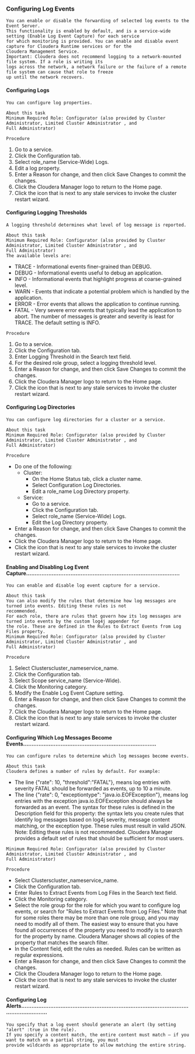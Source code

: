 ### Configuring Log Events

```
You can enable or disable the forwarding of selected log events to the Event Server.
This functionality is enabled by default, and is a service-wide setting (Enable Log Event Capture) for each service
for which monitoring is provided. You can enable and disable event capture for Cloudera Runtime services or for the
Cloudera Management Service.
Important: Cloudera does not recommend logging to a network-mounted file system. If a role is writing its
logs across the network, a network failure or the failure of a remote file system can cause that role to freeze
up until the network recovers.
```

#### Configuring Logs

```
You can configure log properties.
```
```
About this task
Minimum Required Role: Configurator (also provided by Cluster Administrator, Limited Cluster Administrator , and
Full Administrator)
```
```
Procedure
```
1. Go to a service.
2. Click the Configuration tab.
3. Select role_name (Service-Wide) Logs.
4. Edit a log property.
5. Enter a Reason for change, and then click Save Changes to commit the changes.
6. Click the Cloudera Manager logo to return to the Home page.
7. Click the icon that is next to any stale services to invoke the cluster restart wizard.

#### Configuring Logging Thresholds

```
A logging threshold determines what level of log message is reported.
```
```
About this task
Minimum Required Role: Configurator (also provided by Cluster Administrator, Limited Cluster Administrator , and
Full Administrator)
The available levels are:
```
- TRACE - Informational events finer-grained than DEBUG.
- DEBUG - Informational events useful to debug an application.
- INFO - Informational events that highlight progress at coarse-grained level.
- WARN - Events that indicate a potential problem which is handled by the application.
- ERROR - Error events that allows the application to continue running.
- FATAL - Very severe error events that typically lead the application to abort.
The number of messages is greater and severity is least for TRACE. The default setting is INFO.

```
Procedure
```
1. Go to a service.
2. Click the Configuration tab.
3. Enter Logging Threshold in the Search text field.
4. For the desired role group, select a logging threshold level.
5. Enter a Reason for change, and then click Save Changes to commit the changes.
6. Click the Cloudera Manager logo to return to the Home page.
7. Click the icon that is next to any stale services to invoke the cluster restart wizard.

#### Configuring Log Directories

```
You can configure log directories for a cluster or a service.
```

```
About this task
Minimum Required Role: Configurator (also provided by Cluster Administrator, Limited Cluster Administrator , and
Full Administrator)
```
```
Procedure
```
- Do one of the following:
    - Cluster:
        - On the Home Status tab, click a cluster name.
        - Select Configuration Log Directories.
        - Edit a role_name Log Directory property.
    - Service:
        - Go to a service.
        - Click the Configuration tab.
        - Select role_name (Service-Wide) Logs.
        - Edit the Log Directory property.
- Enter a Reason for change, and then click Save Changes to commit the changes.
- Click the Cloudera Manager logo to return to the Home page.
- Click the icon that is next to any stale services to invoke the cluster restart wizard.

#### Enabling and Disabling Log Event Capture..........................................................................................

```
You can enable and disable log event capture for a service.
```
```
About this task
You can also modify the rules that determine how log messages are turned into events. Editing these rules is not
recommended.
For each role, there are rules that govern how its log messages are turned into events by the custom log4j appender for
the role. These are defined in the Rules to Extract Events from Log Files property.
Minimum Required Role: Configurator (also provided by Cluster Administrator, Limited Cluster Administrator , and
Full Administrator)
```
```
Procedure
```
1. Select Clusterscluster_nameservice_name.
2. Click the Configuration tab.
3. Select Scope service_name (Service-Wide).
4. Click the Monitoring category.
5. Modify the Enable Log Event Capture setting.
6. Enter a Reason for change, and then click Save Changes to commit the changes.
7. Click the Cloudera Manager logo to return to the Home page.
8. Click the icon that is next to any stale services to invoke the cluster restart wizard.

#### Configuring Which Log Messages Become Events..............................................................................

```
You can configure rules to determine which log messages become events.
```
```
About this task
Cloudera defines a number of rules by default. For example:
```

- The line {"rate": 10, "threshold":"FATAL"}, means log entries with severity FATAL should be forwarded as
    events, up to 10 a minute.
- The line {"rate": 0, "exceptiontype": "java.io.EOFException"}, means log entries with the exception
    java.io.EOFException should always be forwarded as an event.
The syntax for these rules is defined in the Description field for this property: the syntax lets you create rules that
identify log messages based on log4j severity, message content matching, or the exception type. These rules must
result in valid JSON.
    Note: Editing these rules is not recommended. Cloudera Manager provides a default set of rules that should
    be sufficient for most users.

```
Minimum Required Role: Configurator (also provided by Cluster Administrator, Limited Cluster Administrator , and
Full Administrator)
```
```
Procedure
```
- Select Clusterscluster_nameservice_name.
- Click the Configuration tab.
- Enter Rules to Extract Events from Log Files in the Search text field.
- Click the Monitoring category.
- Select the role group for the role for which you want to configure log events, or search for "Rules to Extract Events from Log Files."
    Note that for some roles there may be more than one role group, and you may need to modify all of them. The
    easiest way to ensure that you have found all occurrences of the property you need to modify is to search for the
    property by name. Cloudera Manager shows all copies of the property that matches the search filter.
- In the Content field, edit the rules as needed. Rules can be written as regular expressions.
- Enter a Reason for change, and then click Save Changes to commit the changes.
- Click the Cloudera Manager logo to return to the Home page.
- Click the icon that is next to any stale services to invoke the cluster restart wizard.

#### Configuring Log Alerts..........................................................................................................................

```
You specify that a log event should generate an alert (by setting "alert" :true in the rule).
If you specify a content match, the entire content must match — if you want to match on a partial string, you must
provide wildcards as appropriate to allow matching the entire string.
```